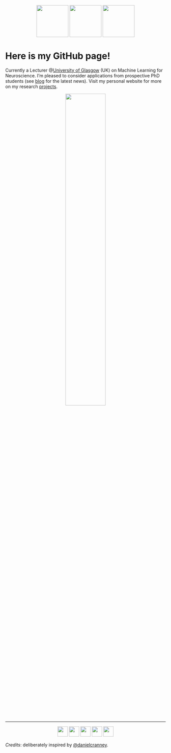<p align="center">
  <img src="https://i.giphy.com/media/LMt9638dO8dftAjtco/200.webp" width="100">
  <img src="https://i.giphy.com/media/KzJkzjggfGN5Py6nkT/200.webp" width="100">
  <img src="https://i.giphy.com/media/IdyAQJVN2kVPNUrojM/200.webp" width="100">
</p>

# Here is my GitHub page!

Currently a Lecturer @[University of Glasgow](https://www.gla.ac.uk/) (UK) on Machine Learning for Neuroscience. I’m pleased to consider applications from prospective PhD students (see [blog](https://www.michelesvanera.org/blog/) for the latest news). Visit my personal website for more on my research [projects](http://www.michelesvanera.org/).


<p align="center">
  <img src="https://media4.giphy.com/media/v1.Y2lkPTc5MGI3NjExMjQ2MDk5N2VjOTljMTEzOTE2MWJmY2ZmNDkwYjYxMDBlZjQ2MDZmNSZjdD1n/Vn9JVHDAzYw1O/giphy.gif" width="50%">
</p>


<hr>

<p align="center"> 
<a href="https://twitter.com/rockNroll87q" target="_blank" rel="noreferrer"><img src="https://raw.githubusercontent.com/danielcranney/readme-generator/main/public/icons/socials/twitter.svg" width="32" height="32" /></a>
<a href="https://www.github.com/rockNroll87q" target="_blank" rel="noreferrer"><img src="https://raw.githubusercontent.com/danielcranney/readme-generator/main/public/icons/socials/github-dark.svg" width="32" height="32" /></a> 
<a href="https://www.linkedin.com/in/michele-svanera/" target="_blank" rel="noreferrer"><img src="https://raw.githubusercontent.com/danielcranney/readme-generator/main/public/icons/socials/linkedin.svg" width="32" height="32" /></a>
<a href="https://www.researchgate.net/profile/Michele-Svanera" target="_blank" rel="noreferrer"><img src="https://upload.wikimedia.org/wikipedia/commons/thumb/5/5e/ResearchGate_icon_SVG.svg/1200px-ResearchGate_icon_SVG.svg.png" width="32" height="32" /></a>
<a href="https://scholar.google.com/citations?hl=it&user=rFPni6kAAAAJ" target="_blank" rel="noreferrer"><img src="https://upload.wikimedia.org/wikipedia/commons/c/c7/Google_Scholar_logo.svg" width="32" height="32" /></a>
</p>

_Credits_: deliberately inspired by [@danielcranney](https://github.com/danielcranney/).


